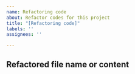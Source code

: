 ```yaml
---
name: Refactoring code
about: Refactor codes for this project
title: "[Refactoring code]"
labels: ''
assignees: ''

---
```


## Refactored file name or content
